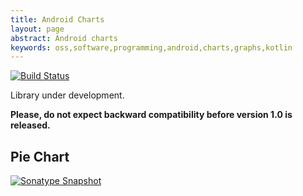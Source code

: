 ```yaml
---
title: Android Charts
layout: page
abstract: Android charts
keywords: oss,software,programming,android,charts,graphs,kotlin
---
```


[![Build Status](https://travis-ci.org/sczerwinski/android-charts.svg?branch=develop)](https://travis-ci.org/sczerwinski/android-charts)

Library under development.

**Please, do not expect backward compatibility before version 1.0 is released.**

## Pie Chart

[![Sonatype Snapshot](https://img.shields.io/nexus/s/https/oss.sonatype.org/it.czerwinski.android/charts-piechart.svg)](https://oss.sonatype.org/content/repositories/snapshots/it/czerwinski/android/charts-piechart/)
